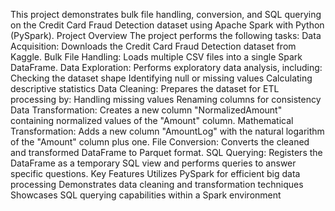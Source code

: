This project demonstrates bulk file handling, conversion, and SQL querying on the Credit Card Fraud Detection dataset using Apache Spark with Python (PySpark).
Project Overview
The project performs the following tasks:
Data Acquisition: Downloads the Credit Card Fraud Detection dataset from Kaggle.
Bulk File Handling: Loads multiple CSV files into a single Spark DataFrame.
Data Exploration: Performs exploratory data analysis, including:
Checking the dataset shape
Identifying null or missing values
Calculating descriptive statistics
Data Cleaning: Prepares the dataset for ETL processing by:
Handling missing values
Renaming columns for consistency
Data Transformation: Creates a new column "NormalizedAmount" containing normalized values of the "Amount" column.
Mathematical Transformation: Adds a new column "AmountLog" with the natural logarithm of the "Amount" column plus one.
File Conversion: Converts the cleaned and transformed DataFrame to Parquet format.
SQL Querying: Registers the DataFrame as a temporary SQL view and performs queries to answer specific questions.
Key Features
Utilizes PySpark for efficient big data processing
Demonstrates data cleaning and transformation techniques
Showcases SQL querying capabilities within a Spark environment
